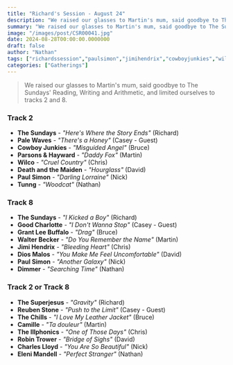 ```yaml
---
title: "Richard's Session - August 24"
description: "We raised our glasses to Martin's mum, said goodbye to The Sundays' Reading, Writing and Arithmetic, and limited ourselves to tracks 2 and 8."
summary: "We raised our glasses to Martin's mum, said goodbye to The Sundays' Reading, Writing and Arithmetic, and limited ourselves to tracks 2 and 8."
image: "/images/post/CSR00041.jpg"
date: 2024-08-28T00:00:00.0000000
draft: false
author: "Nathan"
tags: ["richardssession","paulsimon","jimihendrix","cowboyjunkies","wilco","thechills","thesundays","walterbecker","dimmer","camille","thesuperjesus","tunng","palewaves","diosmalos","reubenstone","robintrower","charleslloyd","elenimandell","goodcharlotte","theillphonics","grantleebuffalo","parsonsandhayward","deathandthemaiden"]
categories: ["Gatherings"]
---
```

> We raised our glasses to Martin's mum, said goodbye to The Sundays' Reading, Writing and Arithmetic, and limited ourselves to tracks 2 and 8.

### Track 2
- **The Sundays** - _"Here's Where the Story Ends"_ (Richard)
- **Pale Waves** - _"There's a Honey"_ (Casey - Guest)
- **Cowboy Junkies** - _"Misguided Angel"_ (Bruce)
- **Parsons & Hayward** - _"Daddy Fox"_ (Martin)
- **Wilco** - _"Cruel Country"_ (Chris)
- **Death and the Maiden** - _"Hourglass"_ (David)
- **Paul Simon** - _"Darling Lorraine"_ (Nick)
- **Tunng** - _"Woodcat"_ (Nathan)
### Track 8
- **The Sundays** - _"I Kicked a Boy"_ (Richard)
- **Good Charlotte** - _"I Don't Wanna Stop"_ (Casey - Guest)
- **Grant Lee Buffalo** - _"Drag"_ (Bruce)
- **Walter Becker** - _"Do You Remember the Name"_ (Martin)
- **Jimi Hendrix** - _"Bleeding Heart"_ (Chris)
- **Dios Malos** - _"You Make Me Feel Uncomfortable"_ (David)
- **Paul Simon** - _"Another Galaxy"_ (Nick)
- **Dimmer** - _"Searching Time"_ (Nathan)
### Track 2 or Track 8
- **The Superjesus** - _"Gravity"_ (Richard)
- **Reuben Stone** - _"Push to the Limit"_ (Casey - Guest)
- **The Chills** - _"I Love My Leather Jacket"_ (Bruce)
- **Camille** - _"Ta douleur"_ (Martin)
- **The Illphonics** - _"One of Those Days"_ (Chris)
- **Robin Trower** - _"Bridge of Sighs"_ (David)
- **Charles Lloyd** - _"You Are So Beautiful"_ (Nick)
- **Eleni Mandell** - _"Perfect Stranger"_ (Nathan)